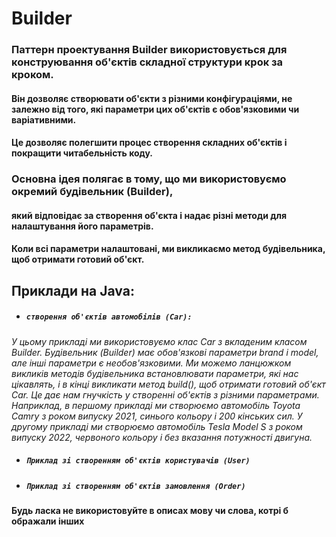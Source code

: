 # Builder

### Паттерн проектування Builder використовується для конструювання об'єктів складної структури крок за кроком. 
#### Він дозволяє створювати об'єкти з різними конфігураціями, не залежно від того, які параметри цих об'єктів є обов'язковими чи варіативними. 
#### Це дозволяє полегшити процес створення складних об'єктів і покращити читабельність коду.

### Основна ідея полягає в тому, що ми використовуємо окремий будівельник (Builder), 
#### який відповідає за створення об'єкта і надає різні методи для налаштування його параметрів. 
#### Коли всі параметри налаштовані, ми викликаємо метод будівельника, щоб отримати готовий об'єкт.
 


## Приклади на Java:

* ##### `створення об'єктів автомобілів (Car):`
_У цьому прикладі ми використовуємо клас Car з вкладеним класом Builder._ 
_Будівельник (Builder) має обов'язкові параметри brand і model, але інші параметри є необов'язковими._ 
_Ми можемо ланцюжком викликів методів будівельника встановлювати параметри, які нас цікавлять, і в кінці викликати метод build(),_ 
_щоб отримати готовий об'єкт Car._
_Це дає нам гнучкість у створенні об'єктів з різними параметрами. Наприклад,_
_в першому прикладі ми створюємо автомобіль Toyota Camry з роком випуску 2021,_ 
_синього кольору і 200 кінських сил. У другому прикладі ми створюємо автомобіль Tesla Model S з роком випуску 2022,_ 
_червоного кольору і без вказання потужності двигуна._
* ##### `Приклад зі створенням об'єктів користувачів (User)`
* ##### `Приклад зі створенням об'єктів замовлення (Order)`

#### Будь ласка не використовуйте в описах мову чи слова, котрі б ображали інших


